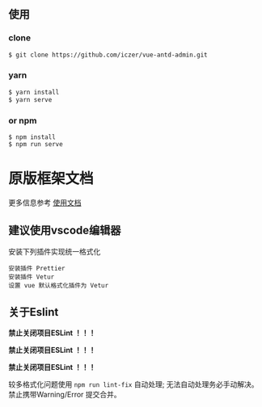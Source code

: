 <!--
 * @LastEditTime: 2021-06-16 16:49:49
 * @Description: 
 * @Tags: 
 * @FilePath: /vue-antd-admin/README.md
-->

## 使用

### clone

```bash
$ git clone https://github.com/iczer/vue-antd-admin.git
```

### yarn

```bash
$ yarn install
$ yarn serve
```

### or npm

```
$ npm install
$ npm run serve
```

# 原版框架文档

更多信息参考 [使用文档](https://iczer.gitee.io/vue-antd-admin-docs)

## 建议使用vscode编辑器

安装下列插件实现统一格式化

```
安装插件 Prettier 
安装插件 Vetur 
设置 vue 默认格式化插件为 Vetur
```

## 关于Eslint

**禁止关闭项目ESLint ！！！**

**禁止关闭项目ESLint ！！！**

**禁止关闭项目ESLint ！！！**

较多格式化问题使用 `npm run lint-fix` 自动处理; 无法自动处理务必手动解决。禁止携带Warning/Error 提交合并。
